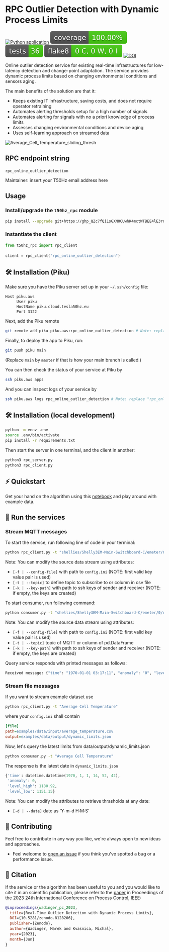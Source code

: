# RPC Outlier Detection with Dynamic Process Limits

[![Python application](https://github.com/tesla50hz/rpc_online_outlier_detection/actions/workflows/python-app.yml/badge.svg)](https://github.com/tesla50hz/rpc_online_outlier_detection/actions/workflows/python-app.yml)
[![Test Status](/reports/coverage-badge.svg)](https://htmlpreview.github.io/?https://github.com/tesla50hz/rpc_online_outlier_detection/blob/main/reports/coverage/report/index.html)
[![Test Status](/reports/test-badge.svg)](https://htmlpreview.github.io/?https://github.com/tesla50hz/rpc_online_outlier_detection/blob/main/reports/junit/report/index.html)
[![Flake8 Status](/reports/flake8-badge.svg)](https://htmlpreview.github.io/?https://github.com/tesla50hz/rpc_online_outlier_detection/blob/main/reports/flake8/report/index.html)
[![DOI](https://zenodo.org/badge/DOI/10.5281/zenodo.8128206.svg)](https://doi.org/10.5281/zenodo.8128206)

Online outlier detection service for existing real-time infrastructures for low-latency detection and change-point adaptation.
The service provides dynamic process limits based on changing environmental conditions and sensors aging.

The main benefits of the  solution are that it:

* Keeps existing IT infrastructure, saving costs, and does
not require operator retraining
* Automates alerting thresholds setup for a high number of
signals
* Automates alerting for signals with no a priori knowledge
of process limits
* Assesses changing environmental conditions and device
aging
* Uses self-learning approach on streamed data

![Average_Cell_Temperature_sliding_thresh](https://github.com/MarekWadinger/online_outlier_detection/assets/50716630/427586d8-9858-4cf2-9aaa-1ee5407416bd)

## RPC endpoint string

`rpc_online_outlier_detection`

Maintainer: insert your T50Hz email address here

## Usage

### Install/upgrade the `t50hz_rpc` module

```bash
pip install --upgrade git+https://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@github.com/tesla50hz/t50hz_rpc.git
```

### Instantiate the client

```python
from t50hz_rpc import rpc_client

client = rpc_client("rpc_online_outlier_detection")
```

## 🛠 Installation (Piku)

Make sure you have the Piku server set up in your `~/.ssh/config` file:

```config
Host piku.aws
     User piku
     HostName piku.cloud.tesla50hz.eu
     Port 3122
```

Next, add the Piku remote

```bash
git remote add piku piku.aws:rpc_online_outlier_detection # Note: replace "rpc_online_outlier_detection" with the actual RPC endpoing string
```

Finally, to deploy the app to Piku, run:

```bash
git push piku main
```

(Replace `main` by `master` if that is how your main branch is called.)

You can then check the status of your service at Piku by

```bash
ssh piku.aws apps
```

And you can inspect logs of your service by

```bash
ssh piku.aws logs rpc_online_outlier_detection # Note: replace "rpc_online_outlier_detection" with the actual RPC endpoing string
```

## 🛠 Installation (local development)

```bash
python -m venv .env
source .env/bin/activate
pip install -r requirements.txt
```

Then start the server in one terminal, and the client in another:

```bash
python3 rpc_server.py
python3 rpc_client.py
```

## ⚡️ Quickstart

Get your hand on the algorithm using this [notebook](https://github.com/tesla50hz/rpc_online_outlier_detection/blob/main/examples/01_univariate_pc_2023.ipynb) and play around with example data.

## 🏃 Run the services

### Stream MQTT messages

To start the service, run following line of code in your terminal:

```bash
python rpc_client.py -t "shellies/Shelly3EM-Main-Switchboard-C/emeter/0/power"
```

Note: You can modify the source data stream using attributes:

* `[-f | --config-file]` with path to `config.ini`
(NOTE: first valid key value pair is used)
* `[-t | --topic]` to define topic to subscribe to or column in csv file
* `[-k | --key-path]` with path to ssh keys of sender and receiver
(NOTE: if empty, the keys are created)

To start consumer, run following command:

```bash
python consumer.py -t "shellies/Shelly3EM-Main-Switchboard-C/emeter/0/dynamic_limits"
```

Note: You can modify the source data stream using attributes:

* `[-f | --config-file]` with path to `config.ini`
(NOTE: first valid key value pair is used)
* `[-t | --topic]` topic of MQTT or column of pd.DataFrame
* `[-k | --key-path]` with path to ssh keys of sender and receiver
(NOTE: if empty, the keys are created)

Query service responds with printed messages as follows:

```bash
Received message: {"time": "1970-01-01 03:17:11", "anomaly": "0", "level_high": "658.396223558289", "level_low": "635.8731097750442"}
```

### Stream file messages

If you want to stream example dataset use

```bash
python rpc_client.py -t "Average Cell Temperature"
```

where your `config.ini` shall contain

```ini
[file]
path=examples/data/input/average_temperature.csv
output=examples/data/output/dynamic_limits.json
```

Now, let's query the latest limits from data/output/dynamic_limits.json

```bash
python consumer.py -t "Average Cell Temperature"
```

The response is the latest date in `dynamic_limits.json`

```python
{'time': datetime.datetime(1970, 1, 1, 14, 52, 42), 
 'anomaly': 0, 
 'level_high': 1180.92, 
 'level_low': 1151.15}
```

Note: You can modify the attributes to retrieve thrasholds at any date:

* `[-d | --date]` date as 'Y-m-d H:M:S'

## 👐 Contributing

Feel free to contribute in any way you like, we're always open to new ideas and approaches.

* Feel welcome to [open an issue](https://github.com/tesla50hz/rpc_online_outlier_detection/issues/new/choose) if you think you've spotted a bug or a performance issue.

<!-- 
## 🤝 Affiliations

<p align="center">
  <img width="70%" src="" alt="affiliations">
</p>
-->

## 💬 Citation

If the service or the algorithm has been useful to you and you would like to cite it in an scientific publication, please refer to the [paper](https://doi.org/10.5281/zenodo.8128206) in Proceedings of the 2023 24th International Conference on Process Control, IEEE:

```bibtex
@inproceedings{wadinger_pc_2023,
  title={Real-Time Outlier Detection with Dynamic Process Limits},
  DOI={10.5281/zenodo.8128206},
  publisher={Zenodo},
  author={Wadinger, Marek and Kvasnica, Michal},
  year={2023},
  month={Jun}
}
```

<!-- 
## 📝 License

This algorithm is free and open-source software licensed under the [3-clause BSD license](https://github.com/online-ml/river/blob/main/LICENSE).
  -->
